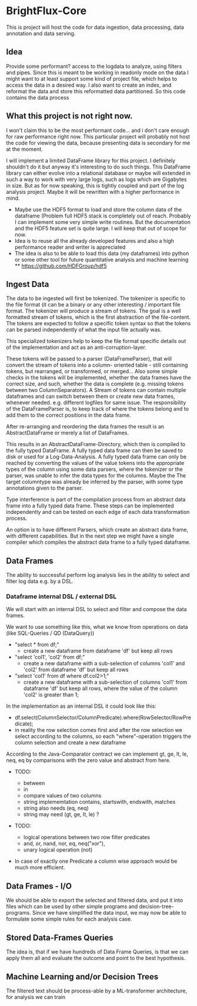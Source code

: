 # BrightFlux-Core

This is project will host the code for data ingestion, data processing, data annotation and data serving.

## Idea

Provide some performant? access to the logdata to analyze, using filters and pipes. Since this is meant 
to be working in readonly mode on the data I might want to at least support some kind of project file, 
which helps to access the data in a desired way. I also want to create an index, and reformat the data 
and store this reformatted data partitioned. So this code contains the data process 

## What this project is not right now.

I won't claim this to be the most performant code... and i don't care enough for raw performance right
now. This particular project will probably not host the code for viewing the data, because presenting 
data is secondary for me at the moment.

I will implement a limited DataFrame library for this project. I definitely shouldn't do it but anyway 
it's interesting to do such things. This DataFrame library can either evolve into a relational database
or maybe will extended in such a way to work with very large logs, such as logs which are Gigabytes in
size. But as for now speaking, this is tightly coupled and part of the log analysis project. Maybe it 
will be rewritten with a higher performance in mind.    

* Maybe use the HDF5 format to load and store the column data of the dataframe (Problem full HDF5 stack is completely out of reach. Probably I can implement some very simple write routines. But the documentation and the HDF5 feature set is quite large. I will keep that out of scope for now. 
* Idea is to reuse all the already developed features and also a high performance reader and writer is appreciated
* The idea is also to be able to load this data (my dataframes) into python or some other tool for future quantitative analysis and machine learning
** https://github.com/HDFGroup/hdf5


## Ingest Data

The data to be ingested will first be tokenized. The tokenizer is specific to the file format (it can be a binary
or any other interesting / important file format. The tokenizer will produce a stream of tokens. The goal is a well 
formatted stream of tokens, which is the first abstraction of the file-content. The tokens are expected to follow a 
specific token syntax so that the tokens can be parsed independently of what the input file actually was. 

This specialized tokenizers help to keep the file format specific details out of the implementation and act as an 
anti-corruption-layer.

These tokens will be passed to a parser (DataFrameParser), that will convert the stream of tokens into a column-
oriented table - still containing tokens, but rearranged, or transformed, or merged... Also some simple checks
in the tokens will be implemented, whether the data frames have the correct size, and such, whether the data is 
complete (e.g. missing tokens between two ColumnSeparators). A Stream of tokens can contain multiple dataframes
and can switch between them or create new data frames, whenever needed. e.g. different logfiles for same issue.
The responsibility of the DataFrameParser is, to keep track of where the tokens belong and to add them to the 
correct positions in the data frame. 

After re-arranging and reordering the data frames the result is an AbstractDataFrame or merely a list of DataFrames.

This results in an AbstractDataFrame-Directory, which then is compiled to the fully typed DataFrame. A fully typed 
data frame can then be saved to disk or used for a Log-Data-Analysis. A fully typed data frame can only be reached 
by converting the values of the value tokens into the appropriate types of the column using some data parsers, where 
the tokenizer or the parser, was unable to infer the data types for the columns. Maybe the The target columntype was 
already be inferred by the parser, with some type annotations given to the parser.
 
Type interference is part of the compilation process from an abstract data frame into a fully typed data frame.
These steps can be implemented independently and can be tested on each edge of each data transformation process.

An option is to have different Parsers, which create an abstract data frame, with different capabilities. But in 
the next step we might have a single compiler which compiles the abstract data frame to a fully typed dataframe. 

## Data Frames

The ability to successful perform log analysis lies in the ability to select and filter log data e.g. by a DSL.

### Dataframe internal DSL / external DSL
 
We will start with an internal DSL to select and filter and compose the data frames.

We want to use something like this, what we know from operations on data (like SQL-Queries / QD (DataQuery))
* "select * from df;" 
  - create a new dataframe from dataframe 'df' but keep all  rows
* "select 'col1', 'col2' from df;" 
  - create a new dataframe with a sub-selection of columns 'col1' and 'col2' from dataframe 'df' but keep all rows
* "select 'col1' from df where df.col2>1;" 
  - create a new dataframe with a sub-selection of columns  'col1' from dataframe 'df' but keep all rows, where the value of the column 'col2' is greater than 1;
 
In the implementation as an internal DSL it could look like this:
* df.select(ColumnSelector/ColumnPredicate).where(RowSelector/RowPredicate);
* in reality the row selection comes first and after the row selection we select according to the columns, so each "where"-operation triggers the column selection and create a new dataframe

According to the Java-Comparator contract we can implement gt, ge, lt, le, neq, eq by comparisons with the zero 
value and abstract from here.

* TODO:
  - between
  - in
  - compare values of two columns
  - string implememtation contains, startswith, endswith, matches
  - string also needs (eq, neq)
  - string may need (gt, ge, lt, le) ?

* TODO:
  - logical operations between two row filter predicates
  - and, or, nand, nor, eq, neq("xor"),
  - unary logical operation (not)
  
* In case of exactly one Predicate a column wise approach would be much more efficient.  


## Data Frames - I/O

We should be able to export the selected and filtered data, and put it into files which can be used by other
simple programs and decision-tree-programs. Since we have simplified the data input, we may now be able to 
formulate some simple rules for each analysis case.

## Stored Data-Frames Queries

The idea is, that if we have hundreds of Data Frame Queries, is that we can apply them all and evaluate the 
outcome and point to the best hypothesis.

## Machine Learning and/or Decision Trees

The filtered text should be process-able by a ML-transformer architecture, for analysis we can train 